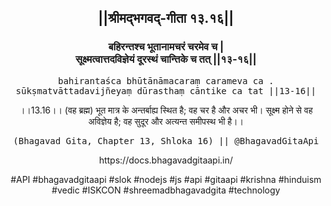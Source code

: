 <center><h2>||श्रीमद्‍भगवद्‍-गीता १३.१६||</h2>
<h3>बहिरन्तश्च भूतानामचरं चरमेव च |<br/>सूक्ष्मत्वात्तदविज्ञेयं दूरस्थं चान्तिके च तत् ||१३-१६||</h3>
<pre>bahirantaśca bhūtānāmacaraṃ carameva ca .<br/>sūkṣmatvāttadavijñeyaṃ dūrasthaṃ cāntike ca tat ||13-16||</pre>
<p>।।13.16।। (वह ब्रह्म) भूत मात्र के अन्तर्बाह्य स्थित है; वह चर है और अचर भी। सूक्ष्म होने से वह अविज्ञेय है; वह सुदूर और अत्यन्त समीपस्थ भी है।।</p>
<pre>(Bhagavad Gita, Chapter 13, Shloka 16) || @BhagavadGitaApi</pre><p>https://docs.bhagavadgitaapi.in/</p><p>#API #bhagavadgitaapi #slok #nodejs #js #api #gitaapi #krishna #hinduism #vedic #ISKCON #shreemadbhagavadgita #technology</p></center>